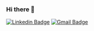 ### Hi there 👋

[![Linkedin Badge](https://img.shields.io/badge/-LinkedIn-blue?style=flat-square&logo=Linkedin&logoColor=white&link=linkedin.com/in/anderson-silva-3a3883188)](linkedin.com/in/anderson-silva-3a3883188)
[![Gmail Badge](https://img.shields.io/badge/-Gmail-c14438?style=flat-square&logo=Gmail&logoColor=white&link=mailto:seu_email)](mailto:andersonnsilva015@gmail.com)
